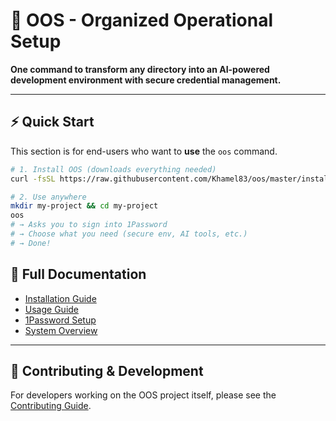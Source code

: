 # 🚀 OOS - Organized Operational Setup

**One command to transform any directory into an AI-powered development environment with secure credential management.**

---

## ⚡ Quick Start

This section is for end-users who want to **use** the `oos` command.

```bash
# 1. Install OOS (downloads everything needed)
curl -fsSL https://raw.githubusercontent.com/Khamel83/oos/master/install.sh | bash

# 2. Use anywhere
mkdir my-project && cd my-project
oos
# → Asks you to sign into 1Password
# → Choose what you need (secure env, AI tools, etc.)
# → Done!
```

## 📖 Full Documentation

- [Installation Guide](INSTALLATION.md)
- [Usage Guide](docs/USAGE_GUIDE.md)
- [1Password Setup](1PASSWORD_SETUP.md)
- [System Overview](docs/SYSTEM_OVERVIEW.md)

---
## 🎯 Contributing & Development

For developers working on the OOS project itself, please see the [Contributing Guide](CONTRIBUTING.md).
